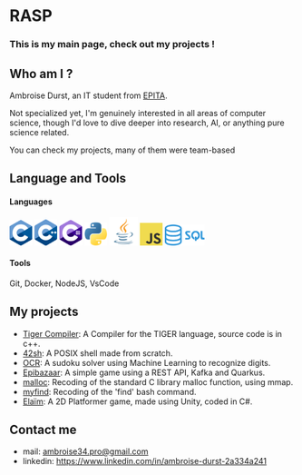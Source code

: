 # RASP
### This is my main page, check out my projects !

## Who am I ?

Ambroise Durst, an IT student from [EPITA](https://www.epita.fr).

Not specialized yet, I'm genuinely interested in all areas of computer science, though I'd love to dive deeper into research, AI, or anything pure science related.

You can check my projects, many of them were team-based

## Language and Tools
#### Languages
<img src="images/logos/c.png" alt="cpp" width="40"/> <img src="images/logos/cpp.png" alt="cpp" width="40"/> <img src="images/logos/cs.png" alt="cpp" width="40"/> <img src="images/logos/python.png" alt="cpp" width="40"/> <img src="images/logos/java.png" alt="cpp" width="50"/> <img src="images/logos/Javascript.png" alt="cpp" width="40"/> <img src="images/logos/sql.png" alt="cpp" width="70"/>
#### Tools
Git, Docker, NodeJS, VsCode

## My projects
 - [Tiger Compiler](https://github.com/rasp-code/tiger): A Compiler for the TIGER language, source code is in c++.
 - [42sh](https://github.com/rasp-code/42sh): A POSIX shell made from scratch.
 - [OCR](https://github.com/rasp-code/OCR): A sudoku solver using Machine Learning to recognize digits.
 - [Epibazaar](https://github.com/rasp-code/epibazaar): A simple game using a REST API, Kafka and Quarkus.
 - [malloc](https://github.com/rasp-code/malloc): Recoding of the standard C library malloc function, using mmap.
 - [myfind](https://github.com/rasp-code/myfind): Recoding of the 'find' bash command.
 - [Elaïm](https://github.com/rasp-code/ELAIM): A 2D Platformer game, made using Unity, coded in C#.

## Contact me

 - mail: ambroise34.pro@gmail.com
 - linkedin: https://www.linkedin.com/in/ambroise-durst-2a334a241
